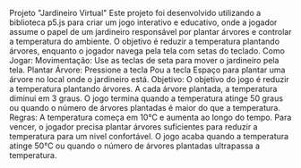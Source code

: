 Projeto "Jardineiro Virtual"
Este projeto foi desenvolvido utilizando a biblioteca p5.js para criar um jogo interativo e educativo, onde a jogador assume o papel de um jardineiro responsável por plantar árvores e controlar a temperatura do ambiente. O objetivo é reduzir a temperatura plantando árvores, enquanto o jogador navega pela tela com setas do teclado.
Como Jogar:
Movimentação: Use as teclas de seta para mover o jardineiro pela tela. Plantar Árvore: Pressione a tecla Pou a tecla Espaço para plantar uma árvore no local onde o jardineiro está. Objetivo: O objetivo do jogo é reduzir a temperatura plantando árvores. A cada árvore plantada, a temperatura diminui em 3 graus. O jogo termina quando a temperatura atinge 50 graus ou quando o número de árvores plantadas é maior do que a temperatura.
Regras:
A temperatura começa em 10°C e aumenta ao longo do tempo. Para vencer, o jogador precisa plantar árvores suficientes para reduzir a temperatura para um nivel confortável. O jogo acaba quando a temperatura atinge 50°C ou quando o número de árvores plantadas ultrapassa a temperatura.
